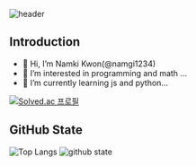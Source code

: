 ![header](https://capsule-render.vercel.app/api?type=waving&height=300&color=gradient&text=Welcome%20to%20Namki's%20GitHub&fontSize=60&descAlign=41&descAlignY=38&section=header&reversal=true&descSize=20&fontAlign=50)

## Introduction
- 👋 Hi, I’m Namki Kwon(@namgi1234)
- 👀 I’m interested in programming and math ...
- 🌱 I’m currently learning js and python...

[![Solved.ac 프로필](http://mazassumnida.wtf/api/generate_badge?boj=knk5684)](https://solved.ac/knk5684)

## GitHub State
![Top Langs](https://github-readme-stats.vercel.app/api/top-langs/?username=namgi1234&layout=compact) ![github state](https://github-readme-stats.vercel.app/api?username=namgi1234&show)
